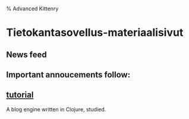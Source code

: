 % Advanced Kittenry
# Tietokantasovellus-materiaalisivut

## News feed

Important annoucements follow:
-

## [tutorial]

A blog engine written in Clojure, studied.

[tutorial]: blorg.html "Tutorial"

